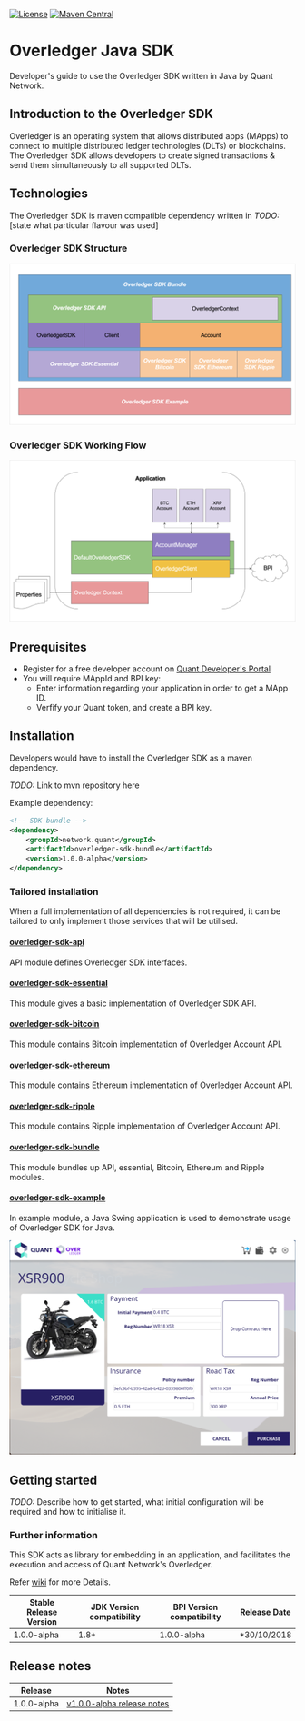 [![License](https://img.shields.io/badge/License-Apache%202.0-blue.svg)](https://opensource.org/licenses/Apache-2.0)
[![Maven Central](https://maven-badges.herokuapp.com/maven-central/network.quant/overledger-sdk-java/badge.svg)](https://maven-badges.herokuapp.com/maven-central/network.quant/overledger-sdk-java)

# Overledger Java SDK

Developer's guide to use the Overledger SDK written in Java by Quant Network.

## Introduction to the Overledger SDK

Overledger is an operating system that allows distributed apps (MApps) to connect to multiple distributed ledger technologies (DLTs) or blockchains. The Overledger SDK allows developers to create signed transactions & send them simultaneously to all supported DLTs.

## Technologies

The Overledger SDK is maven compatible dependency written in _TODO:_ [state what particular flavour was used]

### Overledger SDK Structure

![Project Layer](./docs/sdk_layer.png)

### Overledger SDK Working Flow

![Project Flow](./docs/sdk_flow.png)

## Prerequisites

- Register for a free developer account on [Quant Developer's Portal](https://developer.quant.network)
- You will require MAppId and BPI key:
  - Enter information regarding your application in order to get a MApp ID.
  - Verfify your Quant token, and create a BPI key.

## Installation

Developers would have to install the Overledger SDK as a maven dependency.

_TODO:_ Link to mvn repository here

Example dependency:

```xml
<!-- SDK bundle -->
<dependency>
    <groupId>network.quant</groupId>
    <artifactId>overledger-sdk-bundle</artifactId>
    <version>1.0.0-alpha</version>
</dependency>
```

### Tailored installation

When a full implementation of all dependencies is not required, it can be tailored to only implement those services that will be utilised.

#### [overledger-sdk-api](./overledger-sdk-api/README.md)

API module defines Overledger SDK interfaces.

#### [overledger-sdk-essential](./overledger-sdk-essential/README.md)

This module gives a basic implementation of Overledger SDK API.

#### [overledger-sdk-bitcoin](./overledger-sdk-bitcoin/README.md)

This module contains Bitcoin implementation of Overledger Account API.

#### [overledger-sdk-ethereum](./overledger-sdk-ethereum/README.md)

This module contains Ethereum implementation of Overledger Account API.

#### [overledger-sdk-ripple](./overledger-sdk-ripple/README.md)

This module contains Ripple implementation of Overledger Account API.

#### [overledger-sdk-bundle](./overledger-sdk-bundle/README.md)

This module bundles up API, essential, Bitcoin, Ethereum and Ripple modules.

#### [overledger-sdk-example](./overledger-sdk-example/README.md)

In example module, a Java Swing application is used to demonstrate usage of Overledger SDK for Java.

![Example Application](./docs/example_004.png)

## Getting started

_TODO:_ Describe how to get started, what initial configuration will be required and how to initialise it.

### Further information

This SDK acts as library for embedding in an application, and facilitates the execution and access of Quant Network's Overledger.

Refer [wiki](https://github.com/quantnetwork/overledger-sdk-java/wiki) for more Details.

| Stable Release Version | JDK Version compatibility | BPI Version compatibility | Release Date |
| ---------------------- | ------------------------- | ------------------------- | ------------ |
| 1.0.0-alpha            | 1.8+                      | 1.0.0-alpha               | \*30/10/2018 |

## Release notes

| Release       |                        Notes                                     |
| ------------- | :--------------------------------------------------------------: |
| 1.0.0-alpha   | [v1.0.0-alpha release notes](docs/release_v1.0.0-alpha_notes.md) |
